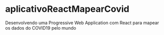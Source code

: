 # aplicativoReactMapearCovid
Desenvolvendo uma Progressive Web Application com React para mapear os dados do COVID19 pelo mundo
